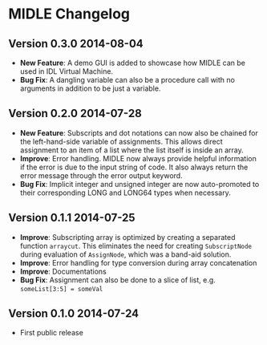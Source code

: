 # MIDLE Changelog

## Version 0.3.0 2014-08-04
* **New Feature**: A demo GUI is added to showcase how MIDLE can be used in IDL
  Virtual Machine.
* **Bug Fix**: A dangling variable can also be a procedure call with no
  arguments in addition to be just a variable.

## Version 0.2.0 2014-07-28
* **New Feature**: Subscripts and dot notations can now also be chained for the
  left-hand-side variable of assignments. This allows direct assignment to an
  item of a list where the list itself is inside an array.
* **Improve**: Error handling. MIDLE now always provide helpful information
  if the error is due to the input string of code. It also always return the
  error message through the error output keyword.
* **Bug Fix**: Implicit integer and unsigned integer are now auto-promoted to
  their corresponding LONG and LONG64 types when necessary.

## Version 0.1.1 2014-07-25
* **Improve**: Subscripting array is optimized by creating a separated function
  `arraycut`. This eliminates the need for creating `SubscriptNode` during
  evaluation of `AssignNode`, which was a band-aid solution.
* **Improve**: Error handling for type conversion during array concatenation
* **Improve**: Documentations
* **Bug Fix**: Assignment can also be done to a slice of list, e.g.
  `someList[3:5] = someVal`

## Version 0.1.0 2014-07-24
* First public release
